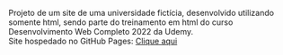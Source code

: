 Projeto de um site de uma universidade fictícia, desenvolvido utilizando somente html, sendo parte do treinamento em html do curso Desenvolvimento Web Completo 2022 da Udemy.
<br>
Site hospedado no GitHub Pages: <a href="https://guilhermemleite.github.io/site-unes/">Clique aqui</a>
